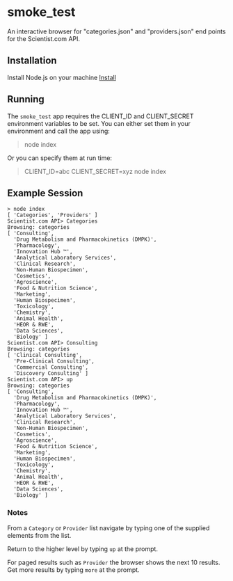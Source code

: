 # smoke_test
An interactive browser for "categories.json" and "providers.json" end points for the Scientist.com API.

## Installation
Install Node.js on your machine [Install](https://nodejs.org/en/download/)

## Running
The `smoke_test` app requires the CLIENT_ID and CLIENT_SECRET environment variables to be set. You can either set them in your environment and call the app using:

  > node index
  
Or you can specify them at run time:

  > CLIENT_ID=abc CLIENT_SECRET=xyz node index
  
## Example Session

```
> node index
[ 'Categories', 'Providers' ]
Scientist.com API> Categories
Browsing: categories
[ 'Consulting',
  'Drug Metabolism and Pharmacokinetics (DMPK)',
  'Pharmacology',
  'Innovation Hub ™',
  'Analytical Laboratory Services',
  'Clinical Research',
  'Non-Human Biospecimen',
  'Cosmetics',
  'Agroscience',
  'Food & Nutrition Science',
  'Marketing',
  'Human Biospecimen',
  'Toxicology',
  'Chemistry',
  'Animal Health',
  'HEOR & RWE',
  'Data Sciences',
  'Biology' ]
Scientist.com API> Consulting
Browsing: categories
[ 'Clinical Consulting',
  'Pre-Clinical Consulting',
  'Commercial Consulting',
  'Discovery Consulting' ]
Scientist.com API> up
Browsing: categories
[ 'Consulting',
  'Drug Metabolism and Pharmacokinetics (DMPK)',
  'Pharmacology',
  'Innovation Hub ™',
  'Analytical Laboratory Services',
  'Clinical Research',
  'Non-Human Biospecimen',
  'Cosmetics',
  'Agroscience',
  'Food & Nutrition Science',
  'Marketing',
  'Human Biospecimen',
  'Toxicology',
  'Chemistry',
  'Animal Health',
  'HEOR & RWE',
  'Data Sciences',
  'Biology' ]
```
### Notes
From a `Category` or `Provider` list navigate by typing one of the supplied elements from the list.

Return to the higher level by typing `up` at the prompt.

For paged results such as `Provider` the browser shows the next 10 results. Get more results by typing `more` at the prompt.


